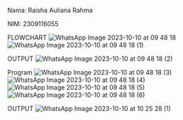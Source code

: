 Nama: Raisha Auliana Rahma

NIM: 2309116055

FLOWCHART
![WhatsApp Image 2023-10-10 at 09 48 18](https://github.com/raishaaulia/raisha_auliana/assets/144971854/611b3e2d-573a-4a48-8de8-5a4c2aa628fd)
![WhatsApp Image 2023-10-10 at 09 48 18 (1)](https://github.com/raishaaulia/raisha_auliana/assets/144971854/7c7d56a9-bf1c-49f7-9f0a-84f6151e52d6)

OUTPUT
![WhatsApp Image 2023-10-10 at 09 48 18 (2)](https://github.com/raishaaulia/raisha_auliana/assets/144971854/bb763e67-a196-4988-a2a9-296db3a1d4f9)

Program
![WhatsApp Image 2023-10-10 at 09 48 18 (3)](https://github.com/raishaaulia/raisha_auliana/assets/144971854/2f329adb-2483-471f-a09b-5d906e4dec0c)
![WhatsApp Image 2023-10-10 at 09 48 18 (4)](https://github.com/raishaaulia/raisha_auliana/assets/144971854/b0e38b23-ccdc-42a9-bb6f-e74656e71f7d)
![WhatsApp Image 2023-10-10 at 09 48 18 (5)](https://github.com/raishaaulia/raisha_auliana/assets/144971854/6fb22023-a2f3-4bbd-8a12-d7b49311de28)
![WhatsApp Image 2023-10-10 at 09 48 18 (6)](https://github.com/raishaaulia/raisha_auliana/assets/144971854/76fc228b-bcdd-4e30-add5-cfd27dac101a)

OUTPUT
![WhatsApp Image 2023-10-10 at 10 25 28 (1)](https://github.com/raishaaulia/raisha_auliana/assets/144971854/b87a2564-8f68-4d01-bc9d-bd21392d41f1)
